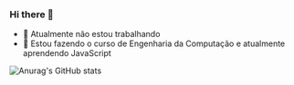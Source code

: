 ### Hi there 👋

- 🔭 Atualmente não estou trabalhando
- 🌱 Estou fazendo o curso de Engenharia da Computação e atualmente aprendendo JavaScript

![Anurag's GitHub stats](https://github-readme-stats.vercel.app/api?username=Edufgs&show_icons=true&theme=radical)
